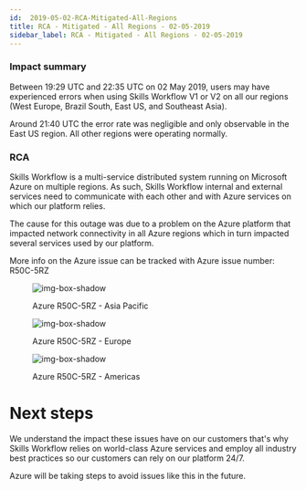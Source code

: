 ```yaml
---
id:  2019-05-02-RCA-Mitigated-All-Regions
title: RCA - Mitigated - All Regions - 02-05-2019
sidebar_label: RCA - Mitigated - All Regions - 02-05-2019
---
```


### Impact summary

Between 19:29 UTC and 22:35 UTC on 02 May 2019, users may have experienced errors when using Skills Workflow V1 or V2 on all our regions (West Europe, Brazil South, East US, and Southeast Asia).

Around 21:40 UTC the error rate was negligible and only observable in the East US region. All other regions were operating normally.

### RCA

Skills Workflow is a multi-service distributed system running on Microsoft Azure on multiple regions. As such, Skills Workflow internal and external services need to communicate with each other and with Azure services on which our platform relies.

The cause for this outage was due to a problem on the Azure platform that impacted network connectivity in all Azure regions which in turn impacted several services used by our platform.

More info on the Azure issue can be tracked with Azure issue number: R50C-5RZ


<figure>

![img-box-shadow](/img/status/rcas/rca1.png)
<figcaption>Azure R50C-5RZ - Asia Pacific
</figcaption>
</figure>

<figure>

![img-box-shadow](/img/status/rcas/rca2.png)
<figcaption>Azure R50C-5RZ - Europe
</figcaption>
</figure>

<figure>

![img-box-shadow](/img/status/rcas/rca3.png)
<figcaption>Azure R50C-5RZ - Americas
</figcaption>
</figure>



# Next steps

We understand the impact these issues have on our customers that's why Skills Workflow relies on world-class Azure services and employ all industry best practices so our customers can rely on our platform 24/7.

Azure will be taking steps to avoid issues like this in the future.